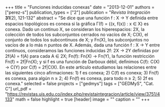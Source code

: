 +++
title = "Funciones inducidas conexas"
date = "2013-12-01"
authors = ["perez-s"]
publication_types = ["2"]
publication = "*Revista Integración* **31**(2), 121-132"
abstract = "Se dice que una función f : X → Y deﬁnida entre espacios topológicos es conexa si la gráﬁca Γ(f) = {(x, f(x)) : x ∈ X} es conexa. Dado un continuo X, se consideran los hiperespacios: 2X, la colección de todos los subconjuntos cerrados no vacíos de X; C(X), el conjunto de todos los subcontinuos de X; y Fn(X), los subconjuntos no vacíos de a lo más n puntos de X. Además, dada una función f : X → Y entre continuos, consideramos las funciones inducidas 2f: 2X → 2Y deﬁnidas por 2f(A) = f(A) para cada A ∈  2X; Fn(f): Fn(X) → Fn(Y), la función restricción Fn(f) = 2f|Fn(X); y si f es una función de Darboux débil, deﬁnimos C(f): C(X) → C(Y) por C(f) = 2f|C(X). En este artículo estudiamos las relaciones entre las siguientes cinco aﬁrmaciones: 1) f es conexa; 2) C(f) es conexa; 3) Fn(f) es conexa, para algún n ≥ 2; 4) Fn(f) es conexa, para todo n ≥ 2; 5) 2f es conexa."
selected = false
projects = ["gedmys"]
tags = ["GEDMyS", "Cat. C"]
url_pdf = "https://revistas.uis.edu.co/index.php/revistaintegracion/article/view/3751/4133"
math = false
highlight = true
[header]
image = ""
caption = ""
+++

